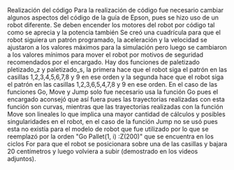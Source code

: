 Realización del código
Para la realización de código fue necesario cambiar algunos aspectos del código de la guía de Epson, pues se hizo uso de un robot diferente.
Se deben encender los motores del robot por código tal como se aprecia y la potencia también
Se creó una cuadrícula para que el robot siguiera un patrón programado, la aceleración y la velocidad se ajustaron a los valores máximos para la simulación pero luego se cambiaron a los valores mínimos para mover el robot por motivos de seguridad recomendados por el encargado.
Hay dos funciones de paletizado pletizado_z y paletizado_s, la primera hace que el robot siga el patrón en las casillas 1,2,3,4,5,6,7,8 y 9 en ese orden y la segunda hace que el robot siga el patrón en las casillas 1,2,3,6,5,4,7,8 y 9 en ese orden.
En el caso de las funciones Go, Move y Jump solo fue necesario usa la función Go pues el encargado aconsejó que así fuera pues las trayectorias realizadas con esta función son curvas, mientras que las trayectorias realizadas con la función Move son lineales lo que implica una mayor cantidad de cálculos y posibles singularidades en el robot, en el caso de la función Jump no se usó pues esta no existía para el modelo de robot que fue utilizado por lo que se reemplazó por la orden "Go Pallet(1, i) :Z(200)" que se encuentra en los ciclos For para que el robot se posicionara sobre una de las casillas y bajara 20 centímetros y luego volviera a subir (demostrado en los videos adjuntos). 
